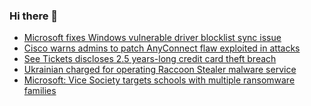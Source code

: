 ### Hi there 👋

<!--START_SECTION:feed-->
* [Microsoft fixes Windows vulnerable driver blocklist sync issue](https://www.bleepingcomputer.com/news/microsoft/microsoft-fixes-windows-vulnerable-driver-blocklist-sync-issue/)
* [Cisco warns admins to patch AnyConnect flaw exploited in attacks](https://www.bleepingcomputer.com/news/security/cisco-warns-admins-to-patch-anyconnect-flaw-exploited-in-attacks/)
* [See Tickets discloses 2.5 years-long credit card theft breach](https://www.bleepingcomputer.com/news/security/see-tickets-discloses-25-years-long-credit-card-theft-breach/)
* [Ukrainian charged for operating Raccoon Stealer malware service](https://www.bleepingcomputer.com/news/security/ukrainian-charged-for-operating-raccoon-stealer-malware-service/)
* [Microsoft: Vice Society targets schools with multiple ransomware families](https://www.bleepingcomputer.com/news/security/microsoft-vice-society-targets-schools-with-multiple-ransomware-families/)
<!--END_SECTION:feed-->

<!--
**frankenk/frankenk** is a ✨ _special_ ✨ repository because its `README.md` (this file) appears on your GitHub profile.

Here are some ideas to get you started:

- 🔭 I’m currently working on ...
- 🌱 I’m currently learning ...
- 👯 I’m looking to collaborate on ...
- 🤔 I’m looking for help with ...
- 💬 Ask me about ...
- 📫 How to reach me: ...
- 😄 Pronouns: ...
- ⚡ Fun fact: ...
-->



